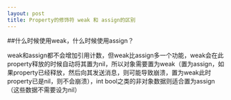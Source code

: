 ```yaml
---
layout: post
title: Property的修饰符 weak 和 assign的区别
---
```


##什么时候使用weak，什么时候使用assign？

weak和assign都不会增加引用计数，但weak比assign多一个功能，weak会在此property释放的时候自动将其置为nil，所以对象需要置为weak（置为assign，如果property已经释放，然后向其发送消息，则可能导致崩溃，置为weak此时property已是nil，则不会崩溃），int bool之类的非对象数据则适合置为assign（这些数据不需要设为nil）